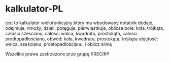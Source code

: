 # kalkulator-PL
jest to kalkulator wielofunkcyjny który ma wbudowany notatnik dodaje, odejmuje, mnoży, dzieli, potęguje, pierwiastkuje, oblicza pole: koła, trójkąta, całości sześcianu, całości walca, kwadratu, prostokąta, całości prodtopadłościanu,  obwód: koła, kwadratu, prostokąta, trójkąta objętość: walca, sześcianu, prostopadłościanu, i oblicz silnię

Wszelkie prawa zastrzeżone prze grupę KRECIK®
